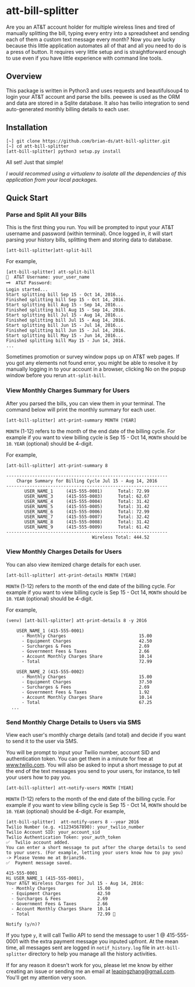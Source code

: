# att-bill-splitter

Are you an AT&T account holder for multiple wireless lines and tired of manually splitting the bill, typing every entry into a spreadsheet and sending each of them a custom text message every month? Now you are lucky because this little application automates all of that and all you need to do is a press of button. It requires very little setup and is straightforward enough to use even if you have little experience with command line tools.

## Overview

This package is written in Python3 and uses requests and beautifulsoup4 to login your AT&T account and parse the bills. peewee is used as the ORM and data are stored in a Sqlite database. It also has twilio integration to send auto-generated monthly billing details to each user.

## Installation
```
[~] git clone https://github.com/brian-ds/att-bill-splitter.git
[~] cd att-bill-splitter
[att-bill-splitter] python3 setup.py install
```
All set! Just that simple!

*I would recommed using a virtualenv to isolate all the dependencies of this application from your local packages.*

## Quick Start
### Parse and Split All your Bills
This is the first thing you run. You will be prompted to input your AT&T username and password (within terminal). Once logged in, it will start parsing your history bills, splitting them and storing data to database.
```
[att-bill-splitter]att-split-bill
```
For example,
```
[att-bill-splitter] att-split-bill
👤  AT&T Username: your_user_name
🗝  AT&T Password:
Login started...
Start splitting bill Sep 15 - Oct 14, 2016...
Finished splitting bill Sep 15 - Oct 14, 2016.
Start splitting bill Aug 15 - Sep 14, 2016...
Finished splitting bill Aug 15 - Sep 14, 2016.
Start splitting bill Jul 15 - Aug 14, 2016...
Finished splitting bill Jul 15 - Aug 14, 2016.
Start splitting bill Jun 15 - Jul 14, 2016...
Finished splitting bill Jun 15 - Jul 14, 2016.
Start splitting bill May 15 - Jun 14, 2016...
Finished splitting bill May 15 - Jun 14, 2016.
...
```
Sometimes promotion or survey window pops up on AT&T web pages. If you got any elements not found error, you might be able to resolve it by manually logging in to your account in a browser, clicking No on the popup window before you rerun `att-split-bill`.

### View Monthly Charges Summary for Users
After you parsed the bills, you can view them in your terminal. The command below will print the monthly summary for each user.
```
[att-bill-splitter] att-print-summary MONTH [YEAR]
```
`MONTH` (1-12) refers to the month of the end date of the billing cycle. For example if you want to view billing cycle is Sep 15 - Oct 14, `MONTH` should be `10`. `YEAR` (optional) should be 4-digit.

For example,
```
[att-bill-splitter] att-print-summary 8

--------------------------------------------------------------
    Charge Summary for Billing Cycle Jul 15 - Aug 14, 2016
--------------------------------------------------------------
       USER_NAME_1     (415-555-0001)      Total: 72.99
       USER_NAME_3     (415-555-0003)      Total: 62.67
       USER_NAME_4     (415-555-0004)      Total: 31.42
       USER_NAME_5     (415-555-0005)      Total: 31.42
       USER_NAME_6     (415-555-0006)      Total: 72.99
       USER_NAME_7     (415-555-0007)      Total: 32.42
       USER_NAME_8     (415-555-0008)      Total: 31.42
       USER_NAME_9     (415-555-0009)      Total: 61.42
--------------------------------------------------------------
                                 Wireless Total: 444.52
```

### View Monthly Charges Details for Users
You can also view itemized charge details for each user.
```
[att-bill-splitter] att-print-details MONTH [YEAR]
```
`MONTH` (1-12) refers to the month of the end date of the billing cycle. For example if you want to view billing cycle is Sep 15 - Oct 14, `MONTH` should be `10`. `YEAR` (optional) should be 4-digit.

For example,
```
(venv) [att-bill-splitter] att-print-details 8 -y 2016

    USER_NAME_1 (415-555-0001)
      - Monthly Charges                            15.00
      - Equipment Charges                          42.50
      - Surcharges & Fees                          2.69
      - Government Fees & Taxes                    2.66
      - Account Monthly Charges Share              10.14
      - Total                                      72.99

    USER_NAME_2 (415-555-0002)
      - Monthly Charges                            15.00
      - Equipment Charges                          37.50
      - Surcharges & Fees                          2.69
      - Government Fees & Taxes                    1.92
      - Account Monthly Charges Share              10.14
      - Total                                      67.25
  ...
 ```
### Send Monthly Charge Details to Users via SMS
View each user's monthly charge details (and total) and decide if you want to send it to the user via SMS.

You will be prompt to input your Twilio number, account SID and authentication token. You can get them in a minute for free at www.twilio.com. You will also be asked to input a short message to put at the end of the text messages you send to your users, for instance, to tell your users how to pay you.
```
[att-bill-splitter] att-notify-users MONTH [YEAR]
```
`MONTH` (1-12) refers to the month of the end date of the billing cycle. For example if you want to view billing cycle is Sep 15 - Oct 14, `MONTH` should be `10`. `YEAR` (optional) should be 4-digit.
For example,
```
[att-bill-splitter]  att-notify-users 8 --year 2016
Twilio Number (e.g. +11234567890): your_twilio_number
Twilio Account SID: your_account_sid
Twilio Authentication Token: your_auth_token
✅  Twilio account added.
You can enter a short message to put after the charge details to send to your users. (For example, letting your users know how to pay you)
-> Please Venmo me at Brianz56.
✅  Payment message saved.

415-555-0001
Hi USER_NAME_1 (415-555-0001),
Your AT&T Wireless Charges for Jul 15 - Aug 14, 2016:
  - Monthly Charges                15.00
  - Equipment Charges              42.50
  - Surcharges & Fees              2.69
  - Government Fees & Taxes        2.66
  - Account Monthly Charges Share  10.14
  - Total                          72.99 🤑

Notify (y/n)?
```
If you type `y`, it will call Twilio API to send the message to user 1 @ 415-555-0001 with the extra payment message you inputed upfront. At the mean time, all messages sent are logged in `notif_history.log` file in `att-bill-splitter` directory to help you manage all the history activities.

If for any reason it doesn't work for you, please let me know by either creating an issue or sending me an email at leapingzhang@gmail.com. You'll get my attention very soon.
